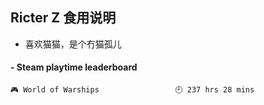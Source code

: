 ## Ricter Z 食用说明
- 喜欢猫猫，是个冇猫孤儿

<!-- steam-box start -->
#### - Steam playtime leaderboard
```text
🎮 World of Warships                 🕘 237 hrs 28 mins
```
<!-- Powered by https://github.com/YouEclipse/steam-box . -->
<!-- steam-box end -->
